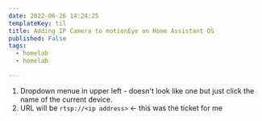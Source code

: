 ```yaml
---
date: 2022-06-26 14:24:25
templateKey: til
title: Adding IP Camera to motionEye on Home Assistant OS
published: False
tags:
  - homelab
  - homelab

---
```


1. Dropdown menue in upper left - doesn't look like one but just click the name of the current device.
2. URL will be `rtsp://<ip address>` <- this was the ticket for me
